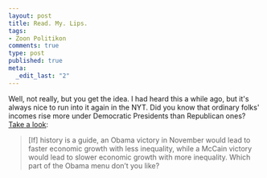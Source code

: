 ```yaml
--- 
layout: post
title: Read. My. Lips.
tags: 
- Zoon Politikon
comments: true
type: post
published: true
meta: 
  _edit_last: "2"
---
```

Well, not really, but you get the idea. I had heard this a while ago, but it's always nice to run into it again in the NYT. Did you know that ordinary folks' incomes rise more under Democratic Presidents than Republican ones? <a href="http://www.nytimes.com/2008/08/31/business/31view.html?em">Take a look</a>:
<blockquote>[If] history is a guide, an Obama victory in November would lead to faster economic growth with less inequality, while a McCain victory would lead to slower economic growth with more inequality. Which part of the Obama menu don’t you like?</blockquote>
